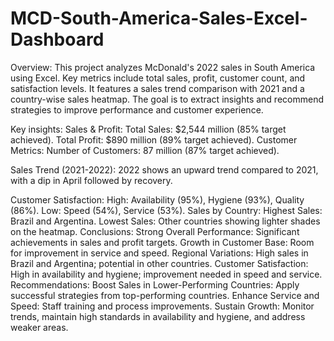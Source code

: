 # MCD-South-America-Sales-Excel-Dashboard

Overview:
This project analyzes McDonald's 2022 sales in South America using Excel. Key metrics include total sales, profit, customer count, and satisfaction levels. It features a sales trend comparison with 2021 and a country-wise sales heatmap. The goal is to extract insights and recommend strategies to improve performance and customer experience.

Key insights:
Sales & Profit:
Total Sales: $2,544 million (85% target achieved).
Total Profit: $890 million (89% target achieved).
Customer Metrics:
Number of Customers: 87 million (87% target achieved).

Sales Trend (2021-2022):
2022 shows an upward trend compared to 2021, with a dip in April followed by recovery.

Customer Satisfaction:
High: Availability (95%), Hygiene (93%), Quality (86%).
Low: Speed (54%), Service (53%).
Sales by Country:
Highest Sales: Brazil and Argentina.
Lowest Sales: Other countries showing lighter shades on the heatmap.
Conclusions:
Strong Overall Performance: Significant achievements in sales and profit targets.
Growth in Customer Base: Room for improvement in service and speed.
Regional Variations: High sales in Brazil and Argentina; potential in other countries.
Customer Satisfaction: High in availability and hygiene; improvement needed in speed and service.
Recommendations:
Boost Sales in Lower-Performing Countries: Apply successful strategies from top-performing countries.
Enhance Service and Speed: Staff training and process improvements.
Sustain Growth: Monitor trends, maintain high standards in availability and hygiene, and address weaker areas.
